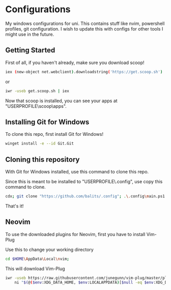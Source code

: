 # Configurations
My windows configurations for uni.
This contains stuff like nvim, powershell profiles, git configuration. I wish to update this with configs for other tools I might use in the future.

## Getting Started
First of all, if you haven't already, make sure you download scoop!
```sh
iex (new-object net.webclient).downloadstring('https://get.scoop.sh')
```
or
```sh
iwr -useb get.scoop.sh | iex
```

Now that scoop is installed, you can see your apps at "USERPROFILE\scoop\apps".

## Installing Git for Windows
To clone this repo, first install Git for Windows!
```sh
winget install -e --id Git.Git
```

## Cloning this repository
With Git for Windows installed, use this command to clone this repo.

Since this is meant to be installed to "USERPROFILE\\.config", use copy this command to clone.
```sh
cdx; git clone "https://github.com/balits/.config"; .\.config\main.ps1
```

That's it!

## Neovim
To use the downloaded plugins for Neovim, first you have to install Vim-Plug

Use this to change your working directory
```sh
cd $HOME\AppData\Local\nvim;
```

This will download Vim-Plug
```sh
iwr -useb https://raw.githubusercontent.com/junegunn/vim-plug/master/plug.vim |`
    ni "$(@($env:XDG_DATA_HOME, $env:LOCALAPPDATA)[$null -eq $env:XDG_DATA_HOME])/nvim-data/site/autoload/plug.vim" -Force
```






